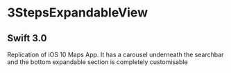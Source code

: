# 3StepsExpandableView

## Swift 3.0
Replication of iOS 10 Maps App. It has a carousel underneath the searchbar and the bottom expandable section is completely customisable
